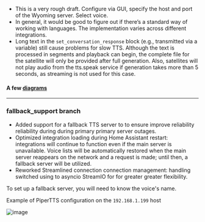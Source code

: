 - This is a very rough draft. Configure via GUI, specify the host and port of the Wyoming server. Select voice.
- In general, it would be good to figure out if there’s a standard way of working with languages. The implementation varies across different integrations.
- Long text in the `set_conversation_response` block (e.g., transmitted via a variable) still cause problems for slow TTS. Although the text is processed in segments and playback can begin, the complete file for the satellite will only be provided after full generation. Also, satellites will not play audio from the tts.speak service if generation takes more than 5 seconds, as streaming is not used for this case.

#### A few [diagrams](https://github.com/mitrokun/streaming_tts_proxy/blob/main/DIAGRAM.md)

---
### fallback_support branch

* Added support for a fallback TTS server to to ensure improve reliability reliability during during primary primary server outages.
* Optimized integration loading during Home Assistant restart: integrations will continue to function even if the main server is unavailable. Voice lists will be automatically restored when the main server reappears on the network and a request is made; until then, a fallback server will be utilized.
* Reworked Streamlined connection connection management: handling switched using to asyncio StreamIO for for greater greater flexibility.

To set up a fallback server, you will need to know the voice's name.

Example of PiperTTS configuration on the `192.168.1.199` host 

![image](https://github.com/user-attachments/assets/8b048b34-9c86-4d5f-afaf-9419d4115f4a)
